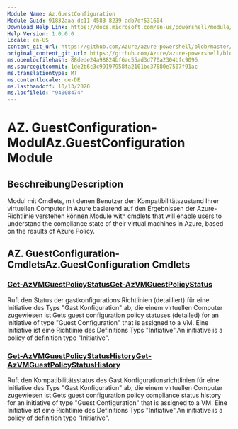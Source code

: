 ```yaml
---
Module Name: Az.GuestConfiguration
Module Guid: 91832aaa-dc11-4583-8239-adb7df531604
Download Help Link: https://docs.microsoft.com/en-us/powershell/module/az.guestconfiguration
Help Version: 1.0.0.0
Locale: en-US
content_git_url: https://github.com/Azure/azure-powershell/blob/master/src/GuestConfiguration/GuestConfiguration/help/Az.GuestConfiguration.md
original_content_git_url: https://github.com/Azure/azure-powershell/blob/master/src/GuestConfiguration/GuestConfiguration/help/Az.GuestConfiguration.md
ms.openlocfilehash: 88dede24a98824bf6ac55ad3d770a2304bfc9096
ms.sourcegitcommit: 1de2b6c3c99197958fa2101bc37680e7507f91ac
ms.translationtype: MT
ms.contentlocale: de-DE
ms.lasthandoff: 10/13/2020
ms.locfileid: "94008474"
---
```

# <span data-ttu-id="d21dc-101">AZ. GuestConfiguration-Modul</span><span class="sxs-lookup"><span data-stu-id="d21dc-101">Az.GuestConfiguration Module</span></span>
## <span data-ttu-id="d21dc-102">Beschreibung</span><span class="sxs-lookup"><span data-stu-id="d21dc-102">Description</span></span>
<span data-ttu-id="d21dc-103">Modul mit Cmdlets, mit denen Benutzer den Kompatibilitätszustand Ihrer virtuellen Computer in Azure basierend auf den Ergebnissen der Azure-Richtlinie verstehen können.</span><span class="sxs-lookup"><span data-stu-id="d21dc-103">Module with cmdlets that will enable users to understand the compliance state of their virtual machines in Azure, based on the results of Azure Policy.</span></span>

## <span data-ttu-id="d21dc-104">AZ. GuestConfiguration-Cmdlets</span><span class="sxs-lookup"><span data-stu-id="d21dc-104">Az.GuestConfiguration Cmdlets</span></span>
### [<span data-ttu-id="d21dc-105">Get-AzVMGuestPolicyStatus</span><span class="sxs-lookup"><span data-stu-id="d21dc-105">Get-AzVMGuestPolicyStatus</span></span>](Get-AzVMGuestPolicyStatus.md)
<span data-ttu-id="d21dc-106">Ruft den Status der gastkonfigurations Richtlinien (detailliert) für eine Initiative des Typs "Gast Konfiguration" ab, die einem virtuellen Computer zugewiesen ist.</span><span class="sxs-lookup"><span data-stu-id="d21dc-106">Gets guest configuration policy statuses (detailed) for an initiative of type "Guest Configuration" that is assigned to a VM.</span></span>
<span data-ttu-id="d21dc-107">Eine Initiative ist eine Richtlinie des Definitions Typs "Initiative".</span><span class="sxs-lookup"><span data-stu-id="d21dc-107">An initiative is a policy of definition type "Initiative".</span></span>

### [<span data-ttu-id="d21dc-108">Get-AzVMGuestPolicyStatusHistory</span><span class="sxs-lookup"><span data-stu-id="d21dc-108">Get-AzVMGuestPolicyStatusHistory</span></span>](Get-AzVMGuestPolicyStatusHistory.md)
<span data-ttu-id="d21dc-109">Ruft den Kompatibilitätsstatus des Gast Konfigurationsrichtlinien für eine Initiative des Typs "Gast Konfiguration" ab, die einem virtuellen Computer zugewiesen ist.</span><span class="sxs-lookup"><span data-stu-id="d21dc-109">Gets guest configuration policy compliance status history for an initiative of type "Guest Configuration" that is assigned to a VM.</span></span>
<span data-ttu-id="d21dc-110">Eine Initiative ist eine Richtlinie des Definitions Typs "Initiative".</span><span class="sxs-lookup"><span data-stu-id="d21dc-110">An initiative is a policy of definition type "Initiative".</span></span>

